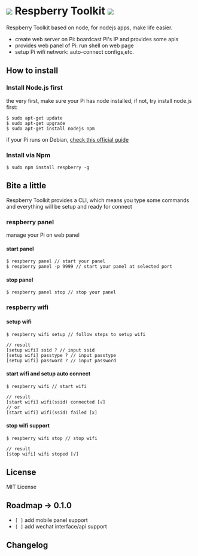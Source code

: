 # ![](http://ww1.sinaimg.cn/large/61ff0de3gw1e70bwd9d2ij208f01vt8r.jpg) Respberry Toolkit ![](https://badge.fury.io/js/respberry.png)

Respberry Toolkit based on node, for nodejs apps, make life easier.

- create web server on Pi: boardcast Pi's IP and provides some apis
- provides web panel of Pi: run shell on web page
- setup Pi wifi network: auto-connect configs,etc.

## How to install

### Install Node.js first

the very first, make sure your Pi has node installed, if not, try install node.js first:

````
$ sudo apt-get update
$ sudo apt-get upgrade
$ sudo apt-get install nodejs npm
````

if your Pi runs on Debian, [check this official guide](https://github.com/joyent/node/wiki/Installing-Node.js-via-package-manager#debian-lmde)

### Install via Npm

````
$ sudo npm install respberry -g
````

## Bite a little

Respberry Toolkit provides a CLI, which means you type some commands and everything will be setup and ready for connect

### respberry panel

manage your Pi on web panel

#### start panel
````
$ respberry panel // start your panel
$ respberry panel -p 9999 // start your panel at selected port
````

#### stop panel
````
$ respberry panel stop // stop your panel
````

### respberry wifi

#### setup wifi
````
$ respberry wifi setup // follow steps to setup wifi

// result
[setup wifi] ssid ? // input ssid
[setup wifi] passtype ? // input passtype
[setup wifi] password ? // input password
````

#### start wifi and setup auto connect
````
$ respberry wifi // start wifi

// result
[start wifi] wifi(ssid) connected [√]
// or 
[start wifi] wifi(ssid) failed [x]
````

#### stop wifi support
````
$ respberry wifi stop // stop wifi

// result
[stop wifi] wifi stoped [√]
````

## License

MIT License

## Roadmap -> 0.1.0

- `[ ]` add mobile panel support
- `[ ]` add wechat interface/api support

## Changelog